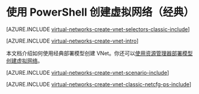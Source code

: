 <properties
   pageTitle="在 Azure 门户中使用网络配置文件创建虚拟网络 | Microsoft Azure"
   description="了解如何在 Azure 门户中使用网络配置文件创建虚拟网络。"
   services="virtual-network"
   documentationCenter=""
   authors="telmosampaio"
   manager="carolz"
   editor=""
   tags="classic"/>  


<tags
   ms.service="virtual-network"
   ms.date="08/21/2015"
   wacn.date=""/>  


# 使用 PowerShell 创建虚拟网络（经典）

[AZURE.INCLUDE [virtual-networks-create-vnet-selectors-classic-include](../includes/virtual-networks-create-vnet-selectors-classic-include.md)]

[AZURE.INCLUDE [virtual-networks-create-vnet-intro](../includes/virtual-networks-create-vnet-intro-include.md)]

本文档介绍如何使用经典部署模型创建 VNet。你还可以[使用资源管理器部署模型创建虚拟网络](/documentation/articles/virtual-networks-create-vnet-arm-ps)。

[AZURE.INCLUDE [virtual-networks-create-vnet-scenario-include](../includes/virtual-networks-create-vnet-scenario-include.md)]

[AZURE.INCLUDE [virtual-networks-create-vnet-classic-netcfg-ps-include](../includes/virtual-networks-create-vnet-classic-netcfg-ps-include.md)]

<!---HONumber=Mooncake_Quality_Review_1118_2016-->